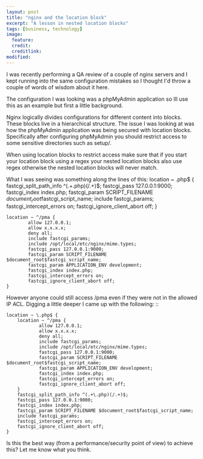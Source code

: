 ```yaml
---
layout: post
title: "nginx and the location block"
excerpt: "A lesson in nested location blocks"
tags: [business, technology]
image:
  feature:
  credit:
  creditlink:
modified:
---
```


I was recently performing a QA review of a couple of nginx servers and I kept running into the same configuration mistakes so I thought I'd throw a couple of words of wisdom about it here.

The configuration I was looking was a phpMyAdmin application so Ill use this as an example but first a little background.

Nginx logically divides configurations for different content into blocks. These blocks live in a hierarchical structure. The issue I was looking at was how the phpMyAdmin application was being secured with location blocks. Specifically after configuring phpMyAdmin you should restrict access to some sensitive directories such as setup/.

When using location blocks to restrict access make sure that if you start your location block using a regex your nested location blocks also use regex otherwise the nested location blocks will never match.

What I was seeing was something along the lines of this:
    location ~ \.php$ {
        fastcgi_split_path_info ^(.+\.php)(/.+)$;
        fastcgi_pass 127.0.0.1:9000;
        fastcgi_index index.php;
        fastcgi_param SCRIPT_FILENAME $document_root$fastcgi_script_name;
        include fastcgi_params;
        fastcgi_intercept_errors on;
        fastcgi_ignore_client_abort off;
    }

    location ~ ^/pma {
            allow 127.0.0.1;
            allow x.x.x.x;
            deny all;
            include fastcgi_params;
            include /opt/local/etc/nginx/mime.types;
            fastcgi_pass 127.0.0.1:9000;
            fastcgi_param SCRIPT_FILENAME $document_root$fastcgi_script_name;
            fastcgi_param APPLICATION_ENV development;
            fastcgi_index index.php;
            fastcgi_intercept_errors on;
            fastcgi_ignore_client_abort off;
    }

However anyone could still access /pma even if they were not in the allowed IP ACL. Digging a little deeper I came up with the following: ::

    location ~ \.php$ {
        location ~ ^/pma {
                allow 127.0.0.1;
                allow x.x.x.x;
                deny all;
                include fastcgi_params;
                include /opt/local/etc/nginx/mime.types;
                fastcgi_pass 127.0.0.1:9000;
                fastcgi_param SCRIPT_FILENAME $document_root$fastcgi_script_name;
                fastcgi_param APPLICATION_ENV development;
                fastcgi_index index.php;
                fastcgi_intercept_errors on;
                fastcgi_ignore_client_abort off;
        }
        fastcgi_split_path_info ^(.+\.php)(/.+)$;
        fastcgi_pass 127.0.0.1:9000;
        fastcgi_index index.php;
        fastcgi_param SCRIPT_FILENAME $document_root$fastcgi_script_name;
        include fastcgi_params;
        fastcgi_intercept_errors on;
        fastcgi_ignore_client_abort off;
    }

Is this the best way (from a performance/security point of view) to achieve this?  Let me know what you think.
